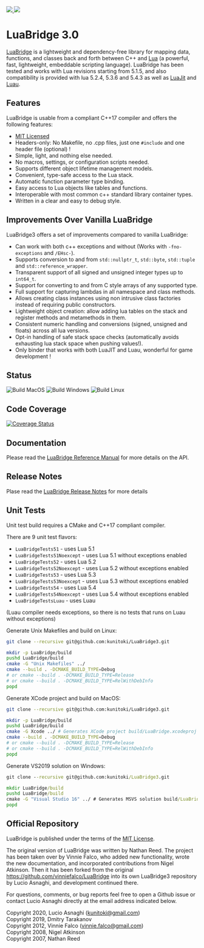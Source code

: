 <a href="https://kunitoki.github.io/LuaBridge3">
<img src="https://github.com/kunitoki/LuaBridge3/blob/master/logo.png?raw=true">
</a>
<a href="https://lua.org">
<img src="https://github.com/kunitoki/LuaBridge3/blob/master/lua.png?raw=true">
</a>
<br>

# LuaBridge 3.0

[LuaBridge][1] is a lightweight and dependency-free library for mapping data,
functions, and classes back and forth between C++ and [Lua][2] (a powerful,
fast, lightweight, embeddable scripting language). LuaBridge has been tested
and works with Lua revisions starting from 5.1.5, and also compatibility is
provided with lua 5.2.4, 5.3.6 and 5.4.3 as well as [LuaJit][3] and [Luau][4].

## Features

LuaBridge is usable from a compliant C++17 compiler and offers the following features:

- [MIT Licensed][5]
- Headers-only: No Makefile, no .cpp files, just one `#include` and one header file (optional) !
- Simple, light, and nothing else needed.
- No macros, settings, or configuration scripts needed.
- Supports different object lifetime management models.
- Convenient, type-safe access to the Lua stack.
- Automatic function parameter type binding.
- Easy access to Lua objects like tables and functions.
- Interoperable with most common c++ standard library container types.
- Written in a clear and easy to debug style.

## Improvements Over Vanilla LuaBridge

LuaBridge3 offers a set of improvements compared to vanilla LuaBridge:

- Can work with both c++ exceptions and without (Works with `-fno-exceptions` and `/EHsc-`).
- Supports conversion to and from `std::nullptr_t`, `std::byte`, `std::tuple` and `std::reference_wrapper`.
- Transparent support of all signed and unsigned integer types up to `int64_t`.
- Support for converting to and from C style arrays of any supported type.
- Full support for capturing lambdas in all namespace and class methods.
- Allows creating class instances using non intrusive class factories instead of requiring public constructors.
- Lightweight object creation: allow adding lua tables on the stack and register methods and metamethods in them.
- Consistent numeric handling and conversions (signed, unsigned and floats) across all lua versions.
- Opt-in handling of safe stack space checks (automatically avoids exhausting lua stack space when pushing values!).
- Only binder that works with both LuaJIT and Luau, wonderful for game development !

## Status

![Build MacOS](https://github.com/kunitoki/LuaBridge3/workflows/Build%20MacOS/badge.svg?branch=master)
![Build Windows](https://github.com/kunitoki/LuaBridge3/workflows/Build%20Windows/badge.svg?branch=master)
![Build Linux](https://github.com/kunitoki/LuaBridge3/workflows/Build%20Linux/badge.svg?branch=master)

## Code Coverage
[![Coverage Status](https://coveralls.io/repos/github/kunitoki/LuaBridge3/badge.svg?branch=master)](https://coveralls.io/github/kunitoki/LuaBridge3?branch=master)

## Documentation

Please read the [LuaBridge Reference Manual][6] for more details on the API.

## Release Notes

Plase read the [LuaBridge Release Notes][7] for more details

## Unit Tests

Unit test build requires a CMake and C++17 compliant compiler.

There are 9 unit test flavors:
* `LuaBridgeTests51` - uses Lua 5.1
* `LuaBridgeTests51Noexcept` - uses Lua 5.1 without exceptions enabled
* `LuaBridgeTests52` - uses Lua 5.2
* `LuaBridgeTests52Noexcept` - uses Lua 5.2 without exceptions enabled
* `LuaBridgeTests53` - uses Lua 5.3
* `LuaBridgeTests53Noexcept` - uses Lua 5.3 without exceptions enabled
* `LuaBridgeTests54` - uses Lua 5.4
* `LuaBridgeTests54Noexcept` - uses Lua 5.4 without exceptions enabled
* `LuaBridgeTestsLuau` - uses Luau

(Luau compiler needs exceptions, so there is no tests that runs on Luau without exceptions)

Generate Unix Makefiles and build on Linux:
```bash
git clone --recursive git@github.com:kunitoki/LuaBridge3.git

mkdir -p LuaBridge/build
pushd LuaBridge/build
cmake -G "Unix Makefiles" ../
cmake --build . -DCMAKE_BUILD_TYPE=Debug
# or cmake --build . -DCMAKE_BUILD_TYPE=Release
# or cmake --build . -DCMAKE_BUILD_TYPE=RelWithDebInfo
popd
```

Generate XCode project and build on MacOS:
```bash
git clone --recursive git@github.com:kunitoki/LuaBridge3.git

mkdir -p LuaBridge/build
pushd LuaBridge/build
cmake -G Xcode ../ # Generates XCode project build/LuaBridge.xcodeproj
cmake --build . -DCMAKE_BUILD_TYPE=Debug
# or cmake --build . -DCMAKE_BUILD_TYPE=Release
# or cmake --build . -DCMAKE_BUILD_TYPE=RelWithDebInfo
popd
```

Generate VS2019 solution on Windows:
```cmd
git clone --recursive git@github.com:kunitoki/LuaBridge3.git

mkdir LuaBridge/build
pushd LuaBridge/build
cmake -G "Visual Studio 16" ../ # Generates MSVS solution build/LuaBridge.sln
popd
```

## Official Repository

LuaBridge is published under the terms of the [MIT License][5].

The original version of LuaBridge was written by Nathan Reed. The project has
been taken over by Vinnie Falco, who added new functionality, wrote the new
documentation, and incorporated contributions from Nigel Atkinson. Then it has
been forked from the original https://github.com/vinniefalco/LuaBridge into its
own LuaBridge3 repository by Lucio Asnaghi, and development continued there.

For questions, comments, or bug reports feel free to open a Github issue
or contact Lucio Asnaghi directly at the email address indicated below.

Copyright 2020, Lucio Asnaghi (<kunitoki@gmail.com>)<br>
Copyright 2019, Dmitry Tarakanov<br>
Copyright 2012, Vinnie Falco (<vinnie.falco@gmail.com>)<br>
Copyright 2008, Nigel Atkinson<br>
Copyright 2007, Nathan Reed<br>

[1]:  https://github.com/kunitoki/LuaBridge3 "LuaBridge"
[2]:  https://lua.org "The Lua Programming Language"
[3]:  https://luajit.org/ "The LuaJIT Project"
[4]:  https://luau-lang.org/ "The Luau Project"
[5]:  https://www.opensource.org/licenses/mit-license.html "The MIT License"
[6]:  https://kunitoki.github.io/LuaBridge3/Manual "LuaBridge Reference Manual"
[7]:  https://kunitoki.github.io/LuaBridge3/CHANGES "LuaBridge Release Notes"
